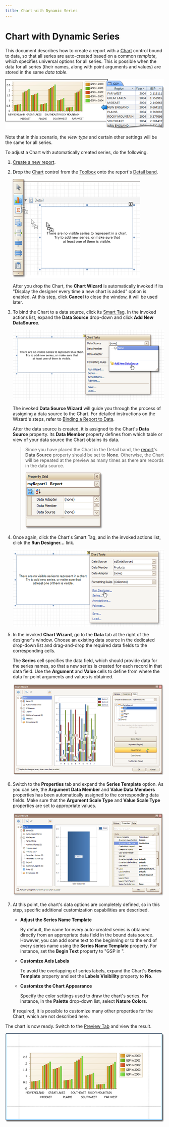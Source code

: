 ```yaml
---
title: Chart with Dynamic Series
---
```

# Chart with Dynamic Series
This document describes how to create a report with a [Chart](../../../../../../interface-elements-for-desktop/articles/report-designer/report-designer-for-winforms/report-designer-reference/report-controls/chart.md) control bound to data, so that all series are auto-created based on a common _template_, which specifies universal options for all series. This is possible when the data for all series (their names, along with point arguments and values) are stored in the same _data table_.
 

![RD_CreateReports_ChartDynamicSeries](../../../../../images/Img8373.png)

Note that in this scenario, the _view type_ and certain other settings will be the same for all series.

To adjust a Chart with automatically created series, do the following.
1. [Create a new report](../../../../../../interface-elements-for-desktop/articles/report-designer/report-designer-for-winforms/create-reports/basic-operations/create-a-new-report.md).
2. Drop the [Chart](../../../../../../interface-elements-for-desktop/articles/report-designer/report-designer-for-winforms/report-designer-reference/report-controls/chart.md) control from the [Toolbox](../../../../../../interface-elements-for-desktop/articles/report-designer/report-designer-for-winforms/report-designer-reference/report-designer-ui/control-toolbox.md) onto the report's [Detail band](../../../../../../interface-elements-for-desktop/articles/report-designer/report-designer-for-winforms/report-designer-reference/report-bands/detail-band.md).
	
	![RD_CreateReports_ChartStaticSeries_0](../../../../../images/Img8362.png)
	
	After you drop the Chart, the **Chart Wizard** is automatically invoked if its "Display the designer every time a new chart is added" option is enabled. At this step, click **Cancel** to close the window, it will be used later.
3. To bind the Chart to a data source, click its [Smart Tag](../../../../../../interface-elements-for-desktop/articles/report-designer/report-designer-for-winforms/report-designer-reference/report-designer-ui/smart-tag.md). In the invoked actions list, expand the **Data Source** drop-down and click **Add New DataSource**.
	
	![RD_CreateReports_ChartStaticSeries_1](../../../../../images/Img8363.png)
	
	The invoked **Data Source Wizard** will guide you through the process of assigning a data source to the Chart. For detailed instructions on the Wizard's steps, refer to [Binding a Report to Data](../../../../../../interface-elements-for-desktop/articles/report-designer/report-designer-for-winforms/create-reports/binding-a-report-to-data.md).
	
	After the data source is created, it is assigned to the Chart's **Data Source** property. Its **Data Member** property defines from which table or view of your data source the Chart obtains its data.
	
	> Since you have placed the Chart in the Detail band, the [report](../../../../../../interface-elements-for-desktop/articles/report-designer/report-designer-for-winforms/report-designer-reference/report-settings.md)'s **Data Source** property should be set to **None**. Otherwise, the Chart will be repeated at the preview as many times as there are records in the data source.
	> 
	> ![RD_CreateReports_ChartStaticSeries_2](../../../../../images/Img8365.png)
4. Once again, click the Chart's Smart Tag, and in the invoked actions list, click the **Run Designer...** link.
	
	![RD_CreateReports_ChartStaticSeries_3](../../../../../images/Img8366.png)
5. In the invoked **Chart Wizard**, go to the **Data** tab at the right of the designer's window. Choose an existing data source in the dedicated drop-down list and drag-and-drop the required data fields to the corresponding cells.
	
	The **Series** cell specifies the data field, which should provide data for the series names, so that a new series is created for each record in that data field. Use the **Argument** and **Value** cells to define from where the data for point arguments and values is obtained.
	
	![RD_CreateReports_ChartDynamicSeries_1](../../../../../images/Img8375.png)
6. Switch to the **Properties** tab and expand the **Series Template** option. As you can see, the **Argument Data Member** and **Value Data Members** properties has been automatically assigned to the corresponding data fields. Make sure that the **Argument Scale Type** and **Value Scale Type** properties are set to appropriate values.
	
	![RD_CreateReports_ChartDynamicSeries_2](../../../../../images/Img8376.png)
7. At this point, the chart's data options are completely defined, so in this step, specific additional customization capabilities are described.
	* **Adjust the Series Name Template**
		
		By default, the name for every auto-created series is obtained directly from an appropriate data field in the bound data source. However, you can add some text to the beginning or to the end of every series name using the **Series Name Template** property. For instance, set the **Begin Text** property to "GSP in ".
	* **Customize Axis Labels**
		
		To avoid the overlapping of series labels, expand the Chart's **Series Template** property and set the **Labels Visibility** property to **No**.
	* **Customize the Chart Appearance**
		
		Specify the color settings used to draw the chart's series. For instance, in the **Palette** drop-down list, select **Nature Colors**.
	
	If required, it is possible to customize many other properties for the Chart, which are not described here.

The chart is now ready. Switch to the [Preview Tab](../../../../../../interface-elements-for-desktop/articles/report-designer/report-designer-for-winforms/report-designer-reference/report-designer-ui/preview-tab.md) and view the result.

![RD_CreateReports_ChartDynamicSeries_3](../../../../../images/Img8377.png)